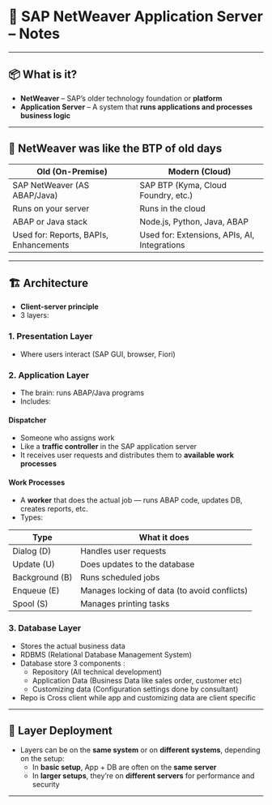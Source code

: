 
# 📘 SAP NetWeaver Application Server – Notes

---

## 📦 What is it?

- **NetWeaver** – SAP’s older technology foundation or **platform**
- **Application Server** – A system that **runs applications and processes business logic**

---

## 🔁 NetWeaver was like the BTP of old days

| Old (On-Premise)              | Modern (Cloud)                   |
|------------------------------|----------------------------------|
| SAP NetWeaver (AS ABAP/Java) | SAP BTP (Kyma, Cloud Foundry, etc.) |
| Runs on your server          | Runs in the cloud                |
| ABAP or Java stack           | Node.js, Python, Java, ABAP      |
| Used for: Reports, BAPIs, Enhancements | Used for: Extensions, APIs, AI, Integrations |

---

## 🏗️ Architecture

- **Client-server principle**
- 3 layers:

### 1. Presentation Layer
- Where users interact (SAP GUI, browser, Fiori)

### 2. Application Layer
- The brain: runs ABAP/Java programs
- Includes:

#### Dispatcher
- Someone who assigns work
- Like a **traffic controller** in the SAP application server
- It receives user requests and distributes them to **available work processes**

#### Work Processes
- A **worker** that does the actual job — runs ABAP code, updates DB, creates reports, etc.
- Types:

| Type         | What it does                          |
|--------------|---------------------------------------|
| Dialog (D)   | Handles user requests                 |
| Update (U)   | Does updates to the database          |
| Background (B) | Runs scheduled jobs                |
| Enqueue (E)  | Manages locking of data (to avoid conflicts) |
| Spool (S)    | Manages printing tasks                |

### 3. Database Layer
- Stores the actual business data
- RDBMS (Relational Database Management System)
- Database store 3 components : 
  - Repository (All technical development)
  - Application Data (Business Data like sales order, customer etc)
  - Customizing data (Configuration settings done by consultant)
- Repo is Cross client while app and customizing data are client specific

---

## 🔄 Layer Deployment

- Layers can be on the **same system** or on **different systems**, depending on the setup:
  - In **basic setup**, App + DB are often on the **same server**
  - In **larger setups**, they’re on **different servers** for performance and security

---


